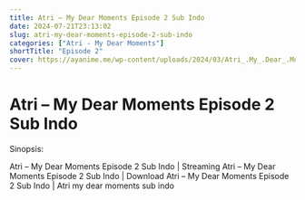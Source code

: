 ```yaml
---
title: Atri – My Dear Moments Episode 2 Sub Indo
date: 2024-07-21T23:13:02
slug: atri-my-dear-moments-episode-2-sub-indo
categories: ["Atri - My Dear Moments"]
shortTitle: "Episode 2"
cover: https://ayanime.me/wp-content/uploads/2024/03/Atri_.My_.Dear_.Moments.1024.4190982.webp
---
```


# Atri – My Dear Moments Episode 2 Sub Indo

<iframe-loader iframe-src1="https://play.ayanime.me/include/fluidplayer/fluidplayer.php?VideoSrc1=https%3A%2F%2Fdrive.google.com%2Ffile%2Fd%2F1S86uMrFJ6hhtLG053qz64U44bESoVJNF%2Fview%3Fusp%3Ddrive_link&VideoType1=video%2Fmp4&VideoQuality1=480p&VideoSrc2=https%3A%2F%2Fdrive.google.com%2Ffile%2Fd%2F1hIo4wQc3pXJIQCQ-CY2YPpZpi20I-DDm%2Fview%3Fusp%3Ddrive_link&VideoType2=video%2Fmp4&VideoQuality2=720p&VideoSrc3=https%3A%2F%2Fdrive.google.com%2Ffile%2Fd%2F1xPZfVgVoRDcj4QXpJCIovbc8qmynqxAf%2Fview%3Fusp%3Ddrive_link&VideoType3=video%2Fmp4&VideoQuality3=1080p&VideoPoster=&VideoTrack1=&kind1=&srclang1=&label1=&default1=&player=fluid+player&server=Drive+API&api=&width=100%25&height=320px" iframe-src2="https://drive.google.com/file/d/1xPZfVgVoRDcj4QXpJCIovbc8qmynqxAf/preview"></iframe-loader>

Sinopsis:
<p>Atri &#8211; My Dear Moments Episode 2 Sub Indo | Streaming Atri &#8211; My Dear Moments Episode 2 Sub Indo | Download Atri &#8211; My Dear Moments Episode 2 Sub Indo | Atri my dear moments sub indo</p>

